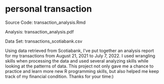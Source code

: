 # personal transaction
Source Code: transaction_analysis.Rmd

Analysis: transaction_analysis.pdf

Data Set: transactions_scotiabank.csv

Using data retrieved from Scotiabank, I've put together an analysis report for my transactions from August 21, 2021 to July 7, 2022. I used wrangling skills when processing the data and used several analyzing skills while looking at the patterns of data. This project not only gave me a chance to practice and learn more new R programming skills, but also helped me keep track of my financial condition. Thanks for your time:)
